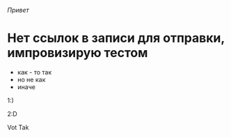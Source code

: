 *Привет*

# Нет ссылок в записи для отправки, импровизирую тестом

* как - то так
* но не как 
* иначе 

1:)

2:D  

Vot Tak 